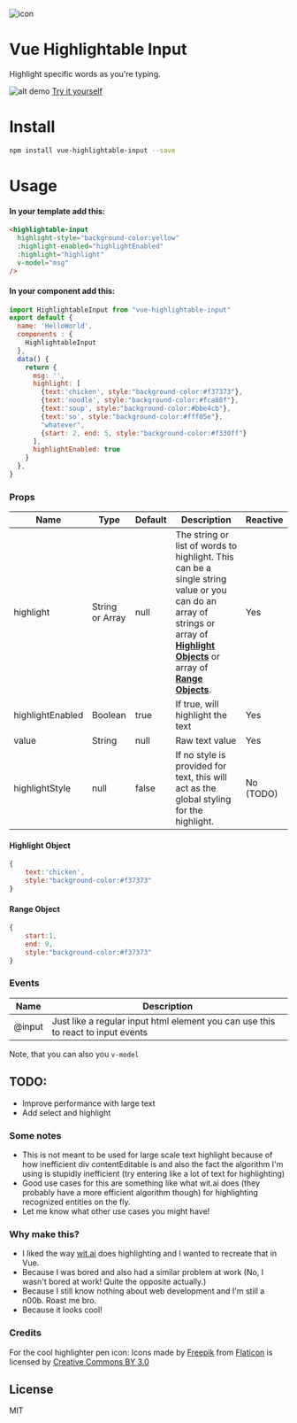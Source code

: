 ![icon](https://github.com/SyedWasiHaider/vue-highlightable-input/blob/master/doc/icon.png)

# Vue Highlightable Input
Highlight specific words as you're typing. 

![alt demo](https://github.com/SyedWasiHaider/vue-highlightable-input/blob/master/doc/demo.gif)
[Try it yourself](http://historical-hen.surge.sh/)

# Install

```sh
npm install vue-highlightable-input --save
```

# Usage

#### In your template add this:

```html
<highlightable-input 
  highlight-style="background-color:yellow" 
  :highlight-enabled="highlightEnabled" 
  :highlight="highlight" 
  v-model="msg"
/>
```

#### In your component add this:
```javascript
import HighlightableInput from "vue-highlightable-input"
export default {
  name: 'HelloWorld',
  components : {
    HighlightableInput
  },
  data() {
    return {
      msg: '',
      highlight: [
        {text:'chicken', style:"background-color:#f37373"},
        {text:'noodle', style:"background-color:#fca88f"},
        {text:'soup', style:"background-color:#bbe4cb"},
        {text:'so', style:"background-color:#fff05e"},
        "whatever",
        {start: 2, end: 5, style:"background-color:#f330ff"}
      ],
      highlightEnabled: true
    }
  },
}
```

### Props

| Name       | Type     | Default   | Description       |  Reactive
| ---        | ---      | ---       | ---               |  ---
| highlight      | String or Array   | null       | The string or list of words to highlight. This can be a single string value or you can do an array of strings or array of [**Highlight Objects**](https://github.com/SyedWasiHaider/vue-highlightable-input#highlight-object) or array of [**Range Objects**](https://github.com/SyedWasiHaider/vue-highlightable-input#range-object).  | Yes |
| highlightEnabled  | Boolean   | true        | If true, will highlight the text | Yes |
| value | String   | null        | Raw text value | Yes
| highlightStyle  | null  | false     | If no style is provided for text, this will act as the global styling for the highlight. | No (TODO)

#### Highlight Object
```javascript
{
    text:'chicken', 
    style:"background-color:#f37373"
}
```

#### Range Object
```javascript
{
    start:1,
    end: 9, 
    style:"background-color:#f37373"
}
```

### Events

| Name       | Description
| ---        | ---      |
| @input     | Just like a regular input html element you can use this to react to input events

Note, that you can also you `v-model`

## TODO:

- Improve performance with large text
- Add select and highlight 

### Some notes

* This is not meant to be used for large scale text highlight because of how inefficient div contentEditable is and also the fact the algorithm I'm using is stupidly inefficient (try entering like a lot of text for highlighting)
* Good use cases for this are something like what wit.ai does (they probably have a more efficient algorithm though) for highlighting recognized entities on the fly.
* Let me know what other use cases you might have!

### Why make this?

* I liked the way [wit.ai](https://wit.ai/docs/recipes) does highlighting and I wanted to recreate that in Vue.
* Because I was bored and also had a similar problem at work (No, I wasn't bored at work! Quite the opposite actually.)
* Because I still know nothing about web development and I'm still a n00b. Roast me bro.
* Because it looks cool!

### Credits

For the cool highlighter pen icon:
Icons made by [Freepik](http://www.freepik.com) from [Flaticon](https://www.flaticon.com/) is licensed by [Creative Commons BY 3.0](http://creativecommons.org/licenses/by/3.0/) 

License
----

MIT